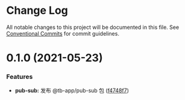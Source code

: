 # Change Log

All notable changes to this project will be documented in this file.
See [Conventional Commits](https://conventionalcommits.org) for commit guidelines.

# 0.1.0 (2021-05-23)

### Features

- **pub-sub:** 发布 @tb-app/pub-sub 包 ([f4748f7](https://github.com/noshower/tb-app/commit/f4748f73af6bab3fe3043a3dd46a80f8169bf9d0))
